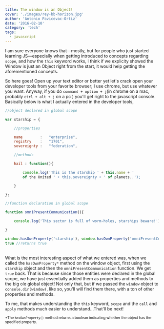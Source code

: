 ```yaml
---
title: The window is an Object!
cover: './images/rey-bb-horizon.jpg'
author: 'Antonio Pavicevac-Ortiz'
date: '2016-02-10'
category: 'tech'
tags:
  - javascript
---
```


I am sure everyone knows that—mostly, but for people who just started learning JS—especially when getting introduced to concepts regarding `scope`, and how the `this` keyword works, I think if we explicity showed the Window is just an Object right from the start, it would help getting the aforementioned concepts.

<!--more-->

So here goes! Open up your text editor or better yet let's crack open your developer tools from your favorite browser; I use chrome, but use whatever you want. Anyway, if you do `command + option + j`(in chrome on a mac, probably `ctrl + alt + j` on a pc ) you'll get right to the javascript console. Basically below is what I actually entered in the developer tools,

```javascript
//object declared in global scope

var starship = {

    //properties

    name        :   "enterprise",
    registry    :   "1701",
    sovereignty :   "federation",

    //methods

    hail : function(){

        console.log('This is the starship ' + this.name + '
        of the United ' + this.sovereignty + ' of planets..');

    }

};

//function declaration in global scope

function omniPresentCommunication(){

    console.log('This sector is full of worm-holes, starships beware!');

}

window.hasOwnProperty('starship'), window.hasOwnProperty('omniPresentCommunication');
true //returns true
```

\
What is the most interesting aspect of what we entered was, when we called the `hasOwnProperty*` method on the window object, first using the `starship` object and then the `omniPresentCommunication` function. We get `true` back. That is because since those entities were declared in the global scope, we have just essentially added them as properties and methods to the big ole global object! Not only that, but if we passed the `window` object to `console.dir(window)`, like so, you'll will find them there, with a ton of other properties and methods.

To me, that makes understanding the `this` keyword, `scope` and the `call` and `apply` methods much easier to understand...That'll be next!

<small>\*The `hasOwnProperty()` method returns a boolean indicating whether the object has the specified property.</small>
